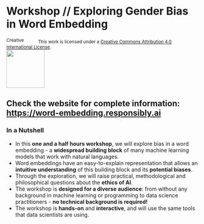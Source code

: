 # Workshop // Exploring Gender Bias in Word Embedding

<small>
<a rel="license" href="http://creativecommons.org/licenses/by/4.0/"><img alt="Creative Commons License" width="80" height="15" src="https://i.creativecommons.org/l/by/4.0/80x15.png" /></a> This work is licensed under a <a rel="license" href="http://creativecommons.org/licenses/by/4.0/">Creative Commons Attribution 4.0 International License</a>.
</small>

<img style="display: block" height="100px" src="https://en.unesco.org/sites/default/files/oer_logo_en_2.png" />

## Check the website for complete information: https://word-embedding.responsibly.ai

### In a Nutshell

- In this **one and a half hours workshop**, we will explore bias
  in a word embedding - a **widespread building block** of many machine learning models
  that work with natural languages.
- Word embeddings have an easy-to-explain representation
  that allows an **intuitive understanding** of this building block
  and its **potential biases**.
- Through the exploration, we will raise practical, methodological
  and philosophical questions about the **ethics of AI**.
- The workshop is **designed for a diverse audience**:
  from without any background in machine learning or programming
  to data science practitioners - **no technical background is required!**
-  The workshop is **hands-on** and **interactive**,
   and will use the same tools that data scientists are using.
